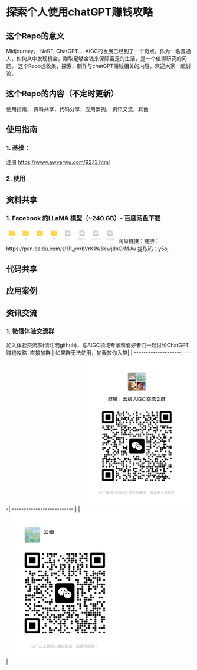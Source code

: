 # 探索个人使用chatGPT赚钱攻略

## 这个Repo的意义
Midjourney， NeRF, ChatGPT..., AIGC的发展已经到了一个奇点。作为一名普通人，如何从中发现机会，赚取足够金钱来保障富足的生活，是一个值得研究的问题。
这个Repo想收集，探索，制作与chatGPT赚钱相关的内容，欢迎大家一起讨论。

## 这个Repo的内容（不定时更新）
使用指南， 资料共享，代码分享，应用案例， 资讯交流，其他

## 使用指南
### 1. 基操： 
注册 https://www.awyerwu.com/9273.html

### 2. 使用

## 资料共享
### 1. Facebook 的LLaMA 模型（~240 GB）- 百度网盘下载
<img src="./img/baidu_llama.png" width="300"/>
网盘链接：链接：https://pan.baidu.com/s/1P_yvrbVrK1W8cwjdhCrMJw 
提取码：y5oj 
 

## 代码共享

## 应用案例

## 资讯交流
### 1. 微信体验交流群
加入体验交流群(请注明github)，与AIGC领域专家和爱好者们一起讨论ChatGPT赚钱攻略
|直接加群                   | 如果群无法使用，加我拉你入群|
|:-------------------------|:--------------------------:|
| <img src="./img/wechat_group.jpg" width="300"/> | <img src="./img/wechat_personal.jpg" width="300/" >
